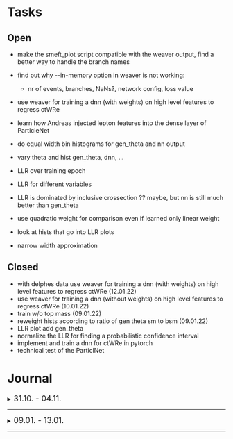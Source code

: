 
# Tasks

## Open
* make the smeft_plot script compatible with the weaver output, find a better way to handle the branch names
* find out why --in-memory option in weaver is not working:
    * nr of events, branches,  NaNs?, network config, loss value
* use weaver for training a dnn (with weights) on high level features to regress ctWRe
* learn how Andreas injected lepton features into the dense layer of ParticleNet
* do equal width bin histograms for gen_theta and nn output

* vary theta and hist gen_theta, dnn, ...
* LLR over training epoch
* LLR for different variables
* LLR is dominated by inclusive crossection ?? maybe, but nn is still much better than gen_theta
* use quadratic weight for comparison even if learned only linear weight
* look at hists that go into LLR plots



* narrow width approximation

## Closed
* with delphes data use weaver for training a dnn (with weights) on high level features to regress ctWRe (12.01.22)
* use weaver for training a dnn (without weights) on high level features to regress ctWRe (10.01.22)
* train w/o top mass (09.01.22)
* reweight hists according to ratio of gen theta sm to bsm (09.01.22)
* LLR plot add gen_theta
* normalize the LLR for finding a probabilistic confidence interval
* implement and train a dnn for ctWRe in pytorch
* technical test of the ParticlNet


# Journal

<!---
this is a template for a week entry

<details><summary><font size="4">
    07.11 - 11.11
</font></summary>

***

* text here

</details>

-->

<details><summary><font size="4">
    31.10. - 04.11. 
</font></summary><p>
    
***
    
* made my train and plot scripts executable in the console
* start to replicate the training in weaver (without weights)

#### histograms for different features for different eft parameters

![eft_hists](https://orothbac.web.cern.ch/Journal/3110_0411_22/eft_dnn_plots/eft_hists.png)

#### Training results:

![loss](https://orothbac.web.cern.ch/Journal/3110_0411_22/eft_dnn_plots/loss.png)

**prediction vs truth across epochs**

![truth_vs_pred](https://orothbac.web.cern.ch/Journal/3110_0411_22/eft_dnn_plots/truth_vs_pred.png)

**LLR of the DNN compared to the LLR with the test weights**

![LLR](https://orothbac.web.cern.ch/Journal/3110_0411_22/eft_dnn_plots/LLR.png)


**histogram of the dnn output with weighted quantiled bins corresponding to ctWRE=0 (sm)**

![estimator_hist](https://orothbac.web.cern.ch/Journal/3110_0411_22/eft_dnn_plots/estimator_hist.png)
    
</p></details>

***

<details><summary><font size="4">
    09.01. - 13.01.
</font></summary>

***

## Compare training on gen data with/without top mass
* training without inclusion of the generator top mass gives virtually identical performance in terms of a LLR confidence intervall, so the nn still outperforms gen_theta. 

#### LLR for nn trained w/o top mass vs gen_theta
![LLR](https://orothbac.web.cern.ch/pytorch/test_no_top_mass/gen_theta_LLR.png)
![LLR](https://orothbac.web.cern.ch/pytorch/test_no_top_mass/nn_LLR.png)


* We can factor out the effect of one variable, here gen_theta, on the eft deviations from the standard model of another variable, e.g. our nn output.
This is done by rescaling the weights of the second according to the ratio sm/eft for each bin of the first variable.
If the same variable is used, i.e. perfect 'factoring out', we arrive back at the sm histogram.

#### gen_theta reweighted histogram for nn and gen_theta
![gen_theta_reweight_nn](https://orothbac.web.cern.ch/pytorch/test_no_top_mass/nn_reweight_with_gen_theta_hist_weighted_quantiles.png)
![gen_theta_reweight_gen_theta](https://orothbac.web.cern.ch/pytorch/test_no_top_mass/gen_theta_reweight_with_gen_theta_hist_weighted_quantiles.png)


## train dnn on delphes data with weaver

</details>

***
